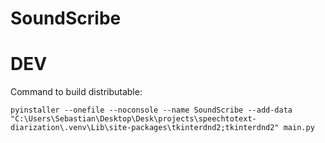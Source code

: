 # SoundScribe

# DEV
Command to build distributable:

`pyinstaller --onefile --noconsole --name SoundScribe --add-data "C:\Users\Sebastian\Desktop\Desk\projects\speechtotext-diarization\.venv\Lib\site-packages\tkinterdnd2;tkinterdnd2" main.py`


